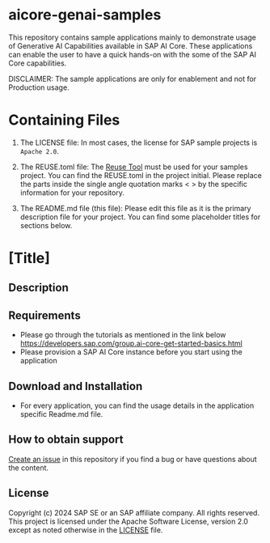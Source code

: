 # aicore-genai-samples
This repository contains sample applications mainly to demonstrate usage of Generative AI Capabilities available in SAP AI Core. These applications can enable the user to have a quick hands-on with the some of the SAP AI Core capabilities.

DISCLAIMER: The sample applications are only for enablement and not for Production usage.

# Containing Files

1. The LICENSE file:
In most cases, the license for SAP sample projects is `Apache 2.0`.

2. The REUSE.toml file: 
The [Reuse Tool](https://reuse.software/) must be used for your samples project. You can find the REUSE.toml in the project initial. Please replace the parts inside the single angle quotation marks < > by the specific information for your repository.

3. The README.md file (this file):
Please edit this file as it is the primary description file for your project. You can find some placeholder titles for sections below.

# [Title]
<!-- Please include descriptive title -->

<!--- Register repository https://api.reuse.software/register, then add REUSE badge:
[![REUSE status](https://api.reuse.software/badge/github.com/SAP-samples/REPO-NAME)](https://api.reuse.software/info/github.com/SAP-samples/REPO-NAME)
-->

## Description
<!-- Please include SEO-friendly description -->

## Requirements
* Please go through the tutorials as mentioned in the link below https://developers.sap.com/group.ai-core-get-started-basics.html
* Please provision a SAP AI Core instance before you start using the application

## Download and Installation
* For every application, you can find the usage details in the application specific Readme.md file.

## How to obtain support
[Create an issue](https://github.com/SAP-samples/aicore-genai-samples/issues) in this repository if you find a bug or have questions about the content.
 

## License
Copyright (c) 2024 SAP SE or an SAP affiliate company. All rights reserved. This project is licensed under the Apache Software License, version 2.0 except as noted otherwise in the [LICENSE](LICENSE) file.
